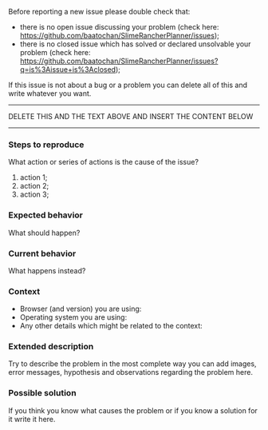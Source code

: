 Before reporting a new issue please double check that:

- there is no open issue discussing your problem (check here: https://github.com/baatochan/SlimeRancherPlanner/issues);
- there is no closed issue which has solved or declared unsolvable your problem (check here: https://github.com/baatochan/SlimeRancherPlanner/issues?q=is%3Aissue+is%3Aclosed);

If this issue is not about a bug or a problem you can delete all of this and write whatever you want.

****************************************************************************
 DELETE THIS AND THE TEXT ABOVE AND INSERT THE CONTENT BELOW
****************************************************************************

### Steps to reproduce

What action or series of actions is the cause of the issue?

1. action 1;
2. action 2;
3. action 3;

### Expected behavior

What should happen?

### Current behavior

What happens instead?

### Context

- Browser (and version) you are using:
- Operating system you are using:
- Any other details which might be related to the context:

### Extended description

Try to describe the problem in the most complete way you can add images, error messages, hypothesis and observations regarding the problem here.

### Possible solution

If you think you know what causes the problem or if you know a solution for it write it here.
